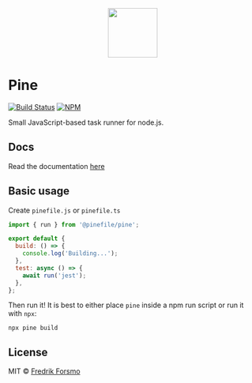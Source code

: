 <div align="center">
  <a href="https://github.com/pinefile/pine">
    <img src="https://avatars.githubusercontent.com/u/70938295?s=200&v=4" width="100px" height="100px" />
  </a>
</div>

# Pine

[![Build Status](https://img.shields.io/github/workflow/status/pinefile/pine/build?color=049668&style=flat-square)](https://github.com/pinefile/pine/actions) [![NPM](https://img.shields.io/npm/v/@pinefile/pine?color=049668&style=flat-square)](https://www.npmjs.com/package/@pinefile/pine)

Small JavaScript-based task runner for node.js.

## Docs

Read the documentation [here](https://pinefile.github.io/docs/)

## Basic usage

Create `pinefile.js` or `pinefile.ts`

```js
import { run } from '@pinefile/pine';

export default {
  build: () => {
    console.log('Building...');
  },
  test: async () => {
    await run('jest');
  },
};
```

Then run it! It is best to either place `pine` inside a npm run script or run it with `npx`:

```
npx pine build
```

## License

MIT © [Fredrik Forsmo](https://github.com/frozzare)
